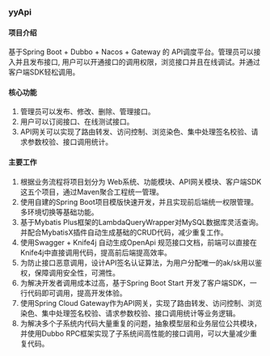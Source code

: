 ### yyApi

#### 项目介绍
基于Spring Boot + Dubbo + Nacos + Gateway 的 API调度平台。管理员可以接入并且发布接口,
用户可以开通接口的调用权限，浏览接口并且在线调试。并通过客户端SDK轻松调用。

#### 核心功能
1. 管理员可以发布、修改、删除、管理接口。
2. 用户可以订阅接口、在线测试接口。
3. API网关可以实现了路由转发、访问控制、浏览染色、集中处理签名校验、请求参数校验、接口调用统计。

#### 主要工作
1. 根据业务流程将项目划分为 Web系统、功能模块、API网关模块、客户端SDK这五个项目，通过Maven聚合工程统一管理。
2. 使用自建的Spring Boot项目模版快速开发，并且实现前后端统一权限管理。多环境切换等基础功能。
3. 基于Mybatis Plus框架的LambdaQueryWrapper对MySQL数据库灵活查询。并配合MybatisX插件自动生成基础的CRUD代码，减少重复工作。
4. 使用Swagger + Knife4j 自动生成OpenApi 规范接口文档，前端可以直接在Knife4j中直接调用代码，提高前后端提高效率。
5. 为防止接口恶意调用，设计API签名认证算法，为用户分配唯一的ak/sk用以鉴权，保障调用安全性，可溯性。
6. 为解决开发者调用成本过高，基于Spring Boot Start 开发了客户端SDK，一行代码即可调用，提高开发体验。
7. 使用Spring Cloud Gateway作为API网关，实现了路由转发、访问控制、浏览染色、集中处理签名校验、请求参数校验、接口调用统计等业务逻辑。
8. 为解决多个子系统内代码大量重复的问题，抽象模型层和业务层位公共模块，并使用Dubbo RPC框架实现了子系统间高性能的接口调用，可以大量减少重复代码。

